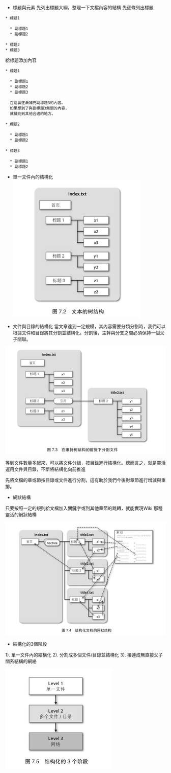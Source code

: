 * 標題與元素
先列出標題大綱，整理一下文檔內容的結構
先逐條列出標題

```
* 標題1

  * 副標題1
  * 副標題2
  
* 標題2
* 標題3
```

給標題添加內容

```
* 標題1
  
  * 副標題1
  * 副標題2
  * 副標題3
  
  在這裏逐漸補充副標題3的內容。
  如果想到了與副標題3無關的內容，
  就補充到其他合適的地方。

* 標題2

  * 副標題1
  * 副標題2
  
* 標題3

  * 副標題1
  * 副標題2
```

* 單一文件內的結構化
![文本的樹結構](/assets/文本的树结构.jpg)

* 文件與目錄的結構化
當文章達到一定規模，其內容需要分類分割時，我們可以根據文件和目錄將其分割並結構化。分割後，主幹與分支之間必須保持一個父子關聯。

![樹結構下的分割文件](/assets/树结构分割文件.jpg)

等到文件數量多起來，可以將文件分組，按目錄進行結構化。總而言之，就是靈活運用文件與目錄，不斷將結構化向前推進

先將文檔的章或節按目錄或文件進行分割，這有助於我們今後對章節進行增減與重排。

* 網狀結構

只要按照一定的規則給文檔加入關鍵字或到其他章節的跳轉，就能實現Wiki 那種靈活的網狀結構

![網狀結構](/assets/网状结构.jpg)

* 結構化的3個階段

1). 單一文件內的結構化
2). 分割成多個文件/目錄並結構化
3). 接連成無直接父子關系結構的網絡


![結構化的3個階段](/assets/结构化3个阶段.jpg)

